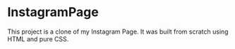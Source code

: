 # InstagramPage
This project is a clone of my Instagram Page. It was built from scratch using HTML and pure CSS. 
